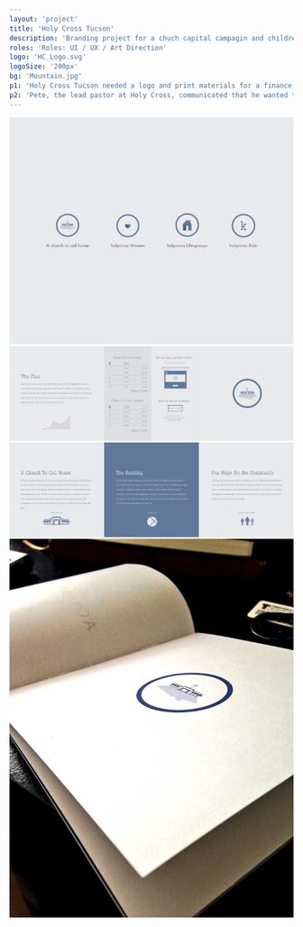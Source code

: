 ```yaml
---
layout: 'project'
title: 'Holy Cross Tucson'
description: 'Branding project for a chuch capital campagin and childrens ministry.'
roles: 'Roles: UI / UX / Art Direction'
logo: 'HC_Logo.svg'
logoSize: '200px'
bg: 'Mountain.jpg'
p1: 'Holy Cross Tucson needed a logo and print materials for a finance campaign, as well as branding, print materials, and a wall graphic for their childrens ministry.  I developed a logo and color pallete for their capital campaign and used those assets in the branding of the childrens ministry.'
p2: 'Pete, the lead pastor at Holy Cross, communicated that he wanted to represent their ministry in a fresh new way, with clean design. The logo for the campaign is a litteral translation of their tagline "A church to call home" with an illustation of the building and the shadow of a home.'
---
```


![Icons](../assets/images/HC_Icons.jpg)
![Front](../assets/images/HC_1.jpg)
![Back](../assets/images/HC_2.jpg)
![Booklet](../assets/images/HC_Booklet.jpg)
